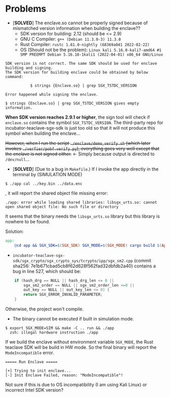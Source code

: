 # Problems
* [**SOLVED**] The enclave.so cannot be properly signed because of mismatched version information when building the enclave?? 
  * SDK version for building: 2.12 (should be <= 2.9)
  * GNU C Compiler: `g++ (Debian 11.3.0-3) 11.3.0`
  * Rust Compiler: `rustc 1.61.0-nightly (68369a041 2022-02-22)`
  * OS (Should not be the problem): `Linux kali 5.16.0-kali7-amd64 #1 SMP PREEMPT Debian 5.16.18-1kali1 (2022-04-01) x86_64 GNU/Linux`
```
SDK version is not correct. The same SDK should be used for enclave building and signing.
The SDK version for building enclave could be obtained by below command:

           $ strings {Enclave.so} | grep SGX_TSTDC_VERSION 

Error happened while signing the enclave.

$ strings {Enclave.so} | grep SGX_TSTDC_VERSION gives empty information.
```
**When SDK version reaches 2.9.1 or higher**, the sign tool will check if `enclave.so` contains the symbol `SGX_TSTDC_VERSION`.
The third-party repo for incubator-teaclave-sgx-sdk is just too old so that it will not produce this symbol when building the 
enclave...

<s>However, when I run the script `./enclave/demo_verify.sh` (which later invokes `./verfier/pobf-verify.py`),
everything goes very well except that the enclave is not signed either.</s> <- Simply because output is directed
to `/dev/null`...

* [**SOLVED**] (Due to a bug in `Makefile`.) If I invoke the app directly in the terminal by (SIMULATION MODE)
```shell
$ ./app cal ../key.bin ../data.enc
```
, it will report the shared object file missing error:
```shell
./app: error while loading shared libraries: libsgx_urts.so: cannot open shared object file: No such file or directory
```

It seems that the binary needs the `libsgx_urts.so` library but this library is nowhere to be found.

Solution:
```makefile
app:
    @cd app && SGX_SDK=$(SGX_SDK) SGX_MODE=$(SGX_MODE) cargo build $(App_Rust_Flags) # Add SGX_MODE env var; otherwise build.rs cannot read it and will link to so for hardware.
```

* `incubator-teaclave-sgx-sdk/sgx_crypto/sgx_crypto_sys/tcrypto/ipp/sgx_sm2.cpp` (commit sha256: 7e1b671cbad5cb8f62d628f562fad32dbfdb2a40)
contains a bug in line 527, 
which should be:
```cpp
    if (hash_drg == NULL || hash_drg_len <= 0 ||
        sgx_sm2_order == NULL || sgx_sm2_order_len <=0 ||
        out_key == NULL || out_key_len <= 0) {
        return SGX_ERROR_INVALID_PARAMETER;
    }
```
Otherwise, the project won't compile.

* The binary cannot be executed if built in simulation mode.
```shell
$ export SGX_MODE=SIM && make -C .. run && ./app
  zsh: illegal hardware instruction ./app
```
If we build the enclave without environment variable `SGX_MODE`, the Rust teaclave SDK will be build in HW mode. So the 
final binary will report the `ModeIncompatible` error.
```shell
===== Run Enclave =====

[+] Trying to init enclave...
[-] Init Enclave Failed, reason: "ModeIncompatible"!
```
Not sure if this is due to OS incompatibility (I am using Kali Linux) or incorrect Intel SDK version?